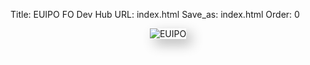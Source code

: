 Title: EUIPO FO Dev Hub
URL: index.html
Save_as: index.html
Order: 0


<div style="display: flex; justify-content: center; align-items: center;">
    <img src="{{ IMG_URL }}/images/euipo.png" alt="EUIPO" 
         style="box-shadow: 8px 8px 20px rgba(0, 0, 0, 0.3), 
                -8px -8px 20px rgba(255, 255, 255, 0.5);"/>
</div>
